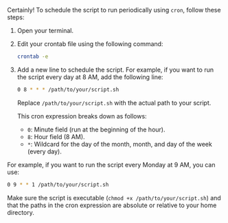 Certainly! To schedule the script to run periodically using `cron`, follow these steps:

1. Open your terminal.

2. Edit your crontab file using the following command:
   ```bash
   crontab -e
   ```

3. Add a new line to schedule the script. For example, if you want to run the script every day at 8 AM, add the following line:
   ```bash
   0 8 * * * /path/to/your/script.sh
   ```
   Replace `/path/to/your/script.sh` with the actual path to your script.

   This cron expression breaks down as follows:
   - `0`: Minute field (run at the beginning of the hour).
   - `8`: Hour field (8 AM).
   - `*`: Wildcard for the day of the month, month, and day of the week (every day).

For example, if you want to run the script every Monday at 9 AM, you can use:
```bash
0 9 * * 1 /path/to/your/script.sh
```

Make sure the script is executable (`chmod +x /path/to/your/script.sh`) and that the paths in the cron expression are absolute or relative to your home directory.

